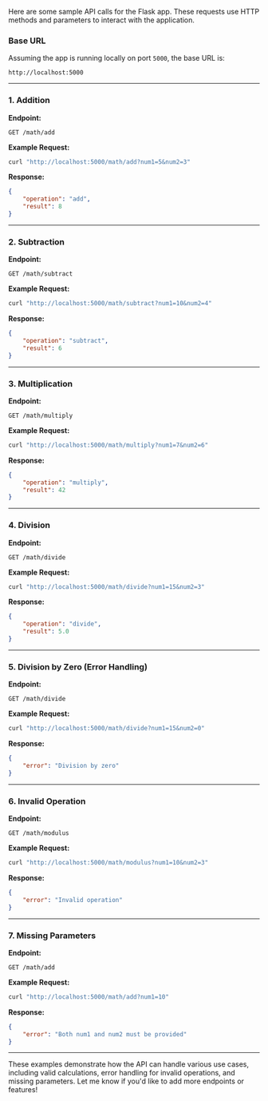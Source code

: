 Here are some sample API calls for the Flask app. These requests use HTTP methods and parameters to interact with the application.

### Base URL
Assuming the app is running locally on port `5000`, the base URL is:

```
http://localhost:5000
```

---

### 1. **Addition**
**Endpoint:**
```
GET /math/add
```

**Example Request:**
```bash
curl "http://localhost:5000/math/add?num1=5&num2=3"
```

**Response:**
```json
{
    "operation": "add",
    "result": 8
}
```

---

### 2. **Subtraction**
**Endpoint:**
```
GET /math/subtract
```

**Example Request:**
```bash
curl "http://localhost:5000/math/subtract?num1=10&num2=4"
```

**Response:**
```json
{
    "operation": "subtract",
    "result": 6
}
```

---

### 3. **Multiplication**
**Endpoint:**
```
GET /math/multiply
```

**Example Request:**
```bash
curl "http://localhost:5000/math/multiply?num1=7&num2=6"
```

**Response:**
```json
{
    "operation": "multiply",
    "result": 42
}
```

---

### 4. **Division**
**Endpoint:**
```
GET /math/divide
```

**Example Request:**
```bash
curl "http://localhost:5000/math/divide?num1=15&num2=3"
```

**Response:**
```json
{
    "operation": "divide",
    "result": 5.0
}
```

---

### 5. **Division by Zero (Error Handling)**
**Endpoint:**
```
GET /math/divide
```

**Example Request:**
```bash
curl "http://localhost:5000/math/divide?num1=15&num2=0"
```

**Response:**
```json
{
    "error": "Division by zero"
}
```

---

### 6. **Invalid Operation**
**Endpoint:**
```
GET /math/modulus
```

**Example Request:**
```bash
curl "http://localhost:5000/math/modulus?num1=10&num2=3"
```

**Response:**
```json
{
    "error": "Invalid operation"
}
```

---

### 7. **Missing Parameters**
**Endpoint:**
```
GET /math/add
```

**Example Request:**
```bash
curl "http://localhost:5000/math/add?num1=10"
```

**Response:**
```json
{
    "error": "Both num1 and num2 must be provided"
}
```

---

These examples demonstrate how the API can handle various use cases, including valid calculations, error handling for invalid operations, and missing parameters. Let me know if you'd like to add more endpoints or features!